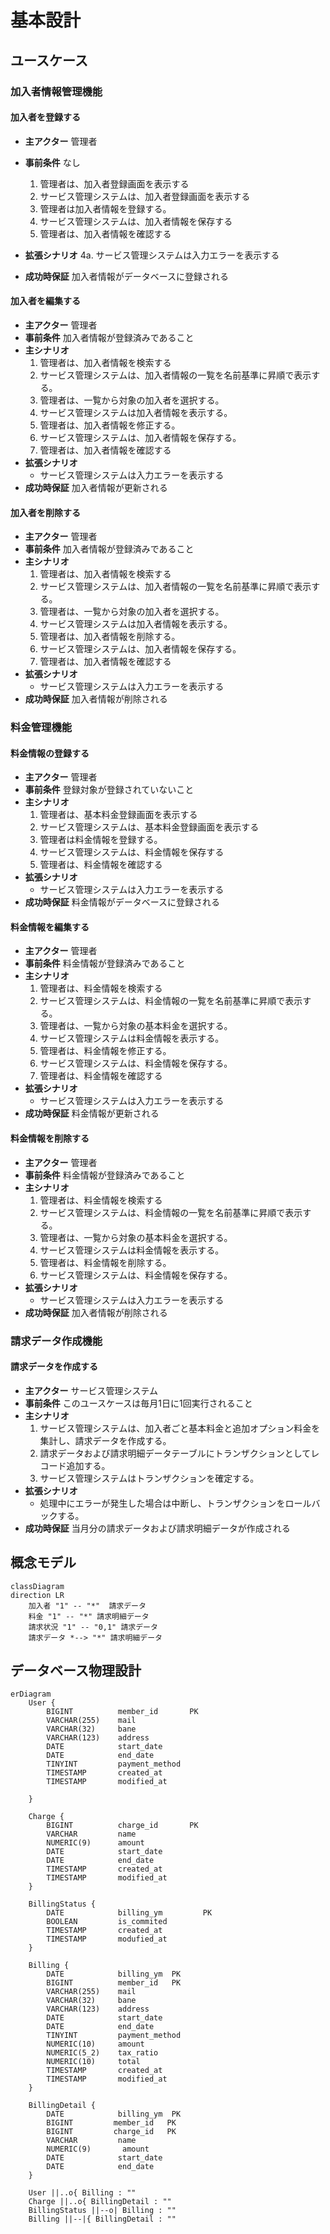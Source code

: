 # 基本設計

## ユースケース

### 加入者情報管理機能

#### 加入者を登録する

- **主アクター** 管理者
- **事前条件** なし

    1.	管理者は、加入者登録画面を表示する
    2.	サービス管理システムは、加入者登録画面を表示する
    3.	管理者は加入者情報を登録する。
    4.	サービス管理システムは、加入者情報を保存する
    5.	管理者は、加入者情報を確認する
- **拡張シナリオ**
    4a. サービス管理システムは入力エラーを表示する
- **成功時保証** 加入者情報がデータベースに登録される

#### 加入者を編集する

- **主アクター** 管理者
- **事前条件** 加入者情報が登録済みであること
- **主シナリオ**
    1.	管理者は、加入者情報を検索する
    2.	サービス管理システムは、加入者情報の一覧を名前基準に昇順で表示する。
    3.	管理者は、一覧から対象の加入者を選択する。
    4.	サービス管理システムは加入者情報を表示する。
    5.	管理者は、加入者情報を修正する。
    6.	サービス管理システムは、加入者情報を保存する。
    7.	管理者は、加入者情報を確認する
- **拡張シナリオ**
    - サービス管理システムは入力エラーを表示する
- **成功時保証** 加入者情報が更新される

#### 加入者を削除する

- **主アクター** 管理者
- **事前条件** 加入者情報が登録済みであること
- **主シナリオ**
    1.	管理者は、加入者情報を検索する
    2.	サービス管理システムは、加入者情報の一覧を名前基準に昇順で表示する。
    3.	管理者は、一覧から対象の加入者を選択する。
    4.	サービス管理システムは加入者情報を表示する。
    5.	管理者は、加入者情報を削除する。
    6.	サービス管理システムは、加入者情報を保存する。
    7.	管理者は、加入者情報を確認する
- **拡張シナリオ**
	- サービス管理システムは入力エラーを表示する
- **成功時保証** 加入者情報が削除される

### 料金管理機能

#### 料金情報の登録する
- **主アクター** 管理者
- **事前条件** 登録対象が登録されていないこと
- **主シナリオ**
    1.	管理者は、基本料金登録画面を表示する
    2.	サービス管理システムは、基本料金登録画面を表示する
    3.	管理者は料金情報を登録する。
    4.	サービス管理システムは、料金情報を保存する
    5.	管理者は、料金情報を確認する
- **拡張シナリオ**
    - サービス管理システムは入力エラーを表示する
- **成功時保証** 料金情報がデータベースに登録される

#### 料金情報を編集する

- **主アクター** 管理者
- **事前条件** 料金情報が登録済みであること
- **主シナリオ**
    1.	管理者は、料金情報を検索する
    2.	サービス管理システムは、料金情報の一覧を名前基準に昇順で表示する。
    3.	管理者は、一覧から対象の基本料金を選択する。
    4.	サービス管理システムは料金情報を表示する。
    5.	管理者は、料金情報を修正する。
    6.	サービス管理システムは、料金情報を保存する。
    7.	管理者は、料金情報を確認する
- **拡張シナリオ**
	- サービス管理システムは入力エラーを表示する
- **成功時保証** 料金情報が更新される

#### 料金情報を削除する

- **主アクター** 管理者
- **事前条件** 料金情報が登録済みであること
- **主シナリオ**
    1.	管理者は、料金情報を検索する
    2.	サービス管理システムは、料金情報の一覧を名前基準に昇順で表示する。
    3.	管理者は、一覧から対象の基本料金を選択する。
    4.	サービス管理システムは料金情報を表示する。
    5.	管理者は、料金情報を削除する。
    6.	サービス管理システムは、料金情報を保存する。
- **拡張シナリオ**
    - サービス管理システムは入力エラーを表示する
- **成功時保証** 加入者情報が削除される

### 請求データ作成機能

#### 請求データを作成する

- **主アクター** サービス管理システム
- **事前条件** このユースケースは毎月1日に1回実行されること
- **主シナリオ**
    1.	サービス管理システムは、加入者ごと基本料金と追加オプション料金を集計し、請求データを作成する。
    2.	請求データおよび請求明細データテーブルにトランザクションとしてレコード追加する。
    3.	サービス管理システムはトランザクションを確定する。
- **拡張シナリオ**
	- 処理中にエラーが発生した場合は中断し、トランザクションをロールバックする。
- **成功時保証** 当月分の請求データおよび請求明細データが作成される


## 概念モデル

``` mermaid
classDiagram
direction LR
    加入者 "1" -- "*"  請求データ
    料金 "1" -- "*" 請求明細データ
    請求状況 "1" -- "0,1" 請求データ
    請求データ *--> "*" 請求明細データ

```

## データベース物理設計

``` mermaid
erDiagram
    User {
        BIGINT          member_id       PK
        VARCHAR(255)    mail
        VARCHAR(32)     bane
        VARCHAR(123)    address
        DATE            start_date
        DATE            end_date
        TINYINT         payment_method
        TIMESTAMP       created_at
        TIMESTAMP       modified_at
        
    }

    Charge {
        BIGINT          charge_id       PK
        VARCHAR         name
        NUMERIC(9)      amount      
        DATE            start_date
        DATE            end_date
        TIMESTAMP       created_at
        TIMESTAMP       modified_at
    }

    BillingStatus {
        DATE            billing_ym         PK
        BOOLEAN         is_commited
        TIMESTAMP       created_at
        TIMESTAMP       modufied_at
    }

    Billing {
        DATE            billing_ym  PK
        BIGINT          member_id   PK
        VARCHAR(255)    mail
        VARCHAR(32)     bane
        VARCHAR(123)    address
        DATE            start_date
        DATE            end_date
        TINYINT         payment_method
        NUMERIC(10)     amount      
        NUMERIC(5_2)    tax_ratio
        NUMERIC(10)     total
        TIMESTAMP       created_at
        TIMESTAMP       modified_at
    }

    BillingDetail {
        DATE            billing_ym  PK
        BIGINT         member_id   PK
        BIGINT         charge_id   PK
        VARCHAR         name
        NUMERIC(9)       amount      
        DATE            start_date
        DATE            end_date
    }

    User ||..o{ Billing : ""
    Charge ||..o{ BillingDetail : ""
    BillingStatus ||--o| Billing : ""
    Billing ||--|{ BillingDetail : ""
```